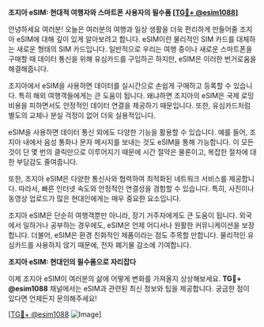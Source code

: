 **조지아 eSIM: 현대적 여행자와 스마트폰 사용자의 필수품 [[TG💪+ @esim1088](https://t.me/s/esim1088)]**

안녕하세요 여러분! 오늘은 여러분의 여행과 일상 생활을 더욱 편리하게 만들어줄 조지아 eSIM에 대해 깊이 있게 알아보려고 합니다. eSIM이란 물리적인 SIM 카드를 대체하는 새로운 형태의 SIM 카드입니다. 일반적으로 우리는 여행 중이나 새로운 스마트폰을 구매할 때 데이터 통신을 위해 유심카드를 구입하곤 하지만, eSIM은 이러한 번거로움을 해결해줍니다.

조지아에서 eSIM을 사용하면 데이터를 실시간으로 손쉽게 구매하고 등록할 수 있습니다. 특히 해외 여행객들에게는 큰 도움이 됩니다. 왜냐하면 조지아의 eSIM은 국제 로밍 비용을 피하면서도 안정적인 데이터 연결을 제공하기 때문입니다. 또한, 유심카드처럼 별도의 교체나 분실 걱정이 없어 더욱 실용적입니다.

eSIM을 사용하면 데이터 통신 외에도 다양한 기능을 활용할 수 있습니다. 예를 들어, 조지아 내에서 음성 통화나 문자 메시지를 보내는 것도 eSIM을 통해 가능합니다. 이 모든 것이 단 몇 번의 클릭만으로 이루어지기 때문에 시간 절약은 물론이고, 복잡한 절차에 대한 부담감도 줄여줍니다.

또한, 조지아 eSIM은 다양한 통신사와 협력하여 최적화된 네트워크 서비스를 제공합니다. 따라서, 빠른 인터넷 속도와 안정적인 연결성을 경험할 수 있습니다. 특히, 사진이나 동영상 업로드가 많은 현대인에게는 매우 중요한 요소입니다.

조지아 eSIM은 단순히 여행객뿐만 아니라, 장기 거주자에게도 큰 도움이 됩니다. 외국에서 일하거나 공부하는 경우에도, eSIM은 언제 어디서나 원활한 커뮤니케이션을 보장합니다. 더불어, eSIM은 환경 친화적인 제품이라는 점도 주목할 만합니다. 물리적인 유심카드를 사용하지 않기 때문에, 전자 폐기물 감소에 기여합니다.

**조지아 eSIM: 현대인의 필수품으로 자리잡다**

이제 조지아 eSIM이 여러분의 삶에 어떻게 변화를 가져올지 상상해보세요. **TG💪+ @esim1088** 채널에서는 eSIM과 관련된 최신 정보와 팁을 제공합니다. 궁금한 점이 있다면 언제든지 문의해주세요!

[[TG💪+ @esim1088](https://t.me/s/esim1088) ![Image](https://i.postimg.cc/Y0z9fWf4/image.png)]